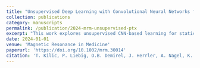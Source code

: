 ```yaml
---
title: "Unsupervised Deep Learning with Convolutional Neural Networks for Static Parallel Transmit Design: A Retrospective Study"
collection: publications
category: manuscripts
permalink: /publication/2024-mrm-unsupervised-ptx
excerpt: "This work explores unsupervised CNN-based learning for static parallel transmit design, demonstrating feasibility in retrospective MRI data."
date: 2024-01-01
venue: 'Magnetic Resonance in Medicine'
paperurl: 'https://doi.org/10.1002/mrm.30014'
citation: 'T. Kilic, P. Liebig, O.B. Demirel, J. Herrler, A. Nagel, K. Ugurbil, M. Akcakaya. (2024). "Unsupervised Deep Learning with Convolutional Neural Networks for Static Parallel Transmit Design: A Retrospective Study." <i>Magnetic Resonance in Medicine</i>. doi:10.1002/mrm.30014'
---
```


